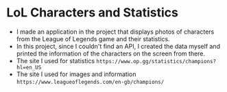 # LoL Characters and Statistics
- I made an application in the project that displays photos of characters from the League of Legends game and their statistics.
- In this project, since I couldn't find an API, I created the data myself and printed the information of the characters on the screen from there.
- The site I used for statistics `https://www.op.gg/statistics/champions?hl=en_US`
- The site I used for images and information `https://www.leagueoflegends.com/en-gb/champions/`